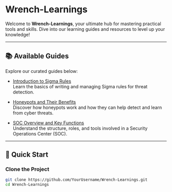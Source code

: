 # Wrench-Learnings

Welcome to **Wrench-Learnings**, your ultimate hub for mastering practical tools and skills. Dive into our learning guides and resources to level up your knowledge!

---

## 📚 Available Guides

Explore our curated guides below:

- [Introduction to Sigma Rules](./sigma_rules.md)  
  Learn the basics of writing and managing Sigma rules for threat detection.

- [Honeypots and Their Benefits](./honeypots.md)  
  Discover how honeypots work and how they can help detect and learn from cyber threats.

- [SOC Overview and Key Functions](./soc_overview.md)  
  Understand the structure, roles, and tools involved in a Security Operations Center (SOC).

---

## 🚀 Quick Start

### Clone the Project

```bash
git clone https://github.com/YourUsername/Wrench-Learnings.git
cd Wrench-Learnings

